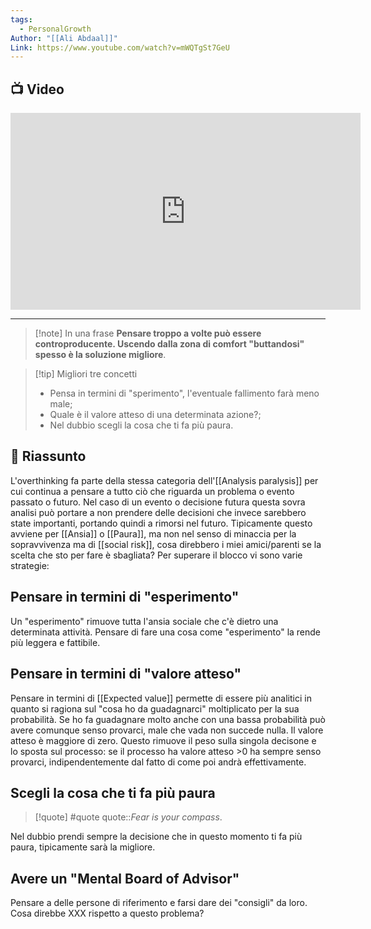 ```yaml
---
tags:
  - PersonalGrowth
Author: "[[Ali Abdaal]]"
Link: https://www.youtube.com/watch?v=mWQTgSt7GeU
---
```


## 📺 Video
<div class="iframe-container">
  <iframe width="560" height="315" src="https://www.youtube.com/embed/mWQTgSt7GeU" title="YouTube video player" frameborder="0" allow="accelerometer; autoplay; clipboard-write; encrypted-media; gyroscope; picture-in-picture" allowfullscreen></iframe>
</div>

---

> [!note] In una frase
> **Pensare troppo a volte può essere controproducente. Uscendo dalla zona di comfort "buttandosi" spesso è la soluzione migliore**.

> [!tip] Migliori tre concetti
> - Pensa in termini di "sperimento", l'eventuale fallimento farà meno male;
> - Quale è il valore atteso di una determinata azione?;
> - Nel dubbio scegli la cosa che ti fa più paura.

## 📒 Riassunto
L'overthinking fa parte della stessa categoria dell'[[Analysis paralysis]] per cui continua a pensare a tutto ciò che riguarda un problema o evento passato o futuro. 
Nel caso di un evento o decisione futura questa sovra analisi può portare a non prendere delle decisioni che invece sarebbero state importanti, portando quindi a rimorsi nel futuro.
Tipicamente questo avviene per [[Ansia]] o [[Paura]], ma non nel senso di minaccia per la sopravvivenza ma di [[social risk]], cosa direbbero i miei amici/parenti se la scelta che sto per fare è sbagliata?
Per superare il blocco vi sono varie strategie:
## Pensare in termini di "esperimento"
Un "esperimento" rimuove tutta l'ansia sociale che c'è dietro una determinata attività.
Pensare di fare una cosa come "esperimento" la rende più leggera e fattibile.
## Pensare in termini di "valore atteso"
Pensare in termini di [[Expected value]] permette di essere più analitici in quanto si ragiona sul "cosa ho da guadagnarci" moltiplicato per la sua probabilità.
Se ho fa guadagnare molto anche con una bassa probabilità può avere comunque senso provarci, male che vada non succede nulla.
Il valore atteso è maggiore di zero.
Questo rimuove il peso sulla singola decisone e lo sposta sul processo: se il processo ha valore atteso >0 ha sempre senso provarci, indipendentemente dal fatto di come poi andrà effettivamente.
## Scegli la cosa che ti fa più paura
> [!quote] #quote
> quote::*Fear is your compass*.

Nel dubbio prendi sempre la decisione che in questo momento ti fa più paura, tipicamente sarà la migliore.
## Avere un "Mental Board of Advisor"
Pensare a delle persone di riferimento e farsi dare dei "consigli" da loro. Cosa direbbe XXX rispetto a questo problema?